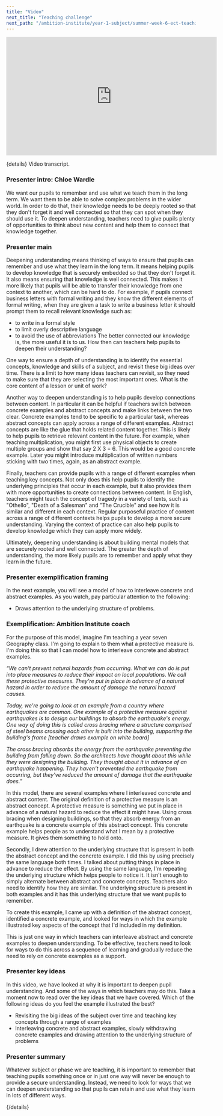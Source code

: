 ```yaml
---
title: "Video"
next_title: "Teaching challenge"
next_path: "/ambition-institute/year-1-subject/summer-week-6-ect-teaching-challenge"
---
```


<iframe width="560" height="315" src="https://www.youtube.com/embed/yNjn83sX4uM" title="YouTube video player" frameborder="0" allow="accelerometer; autoplay; clipboard-write; encrypted-media; gyroscope; picture-in-picture; web-share" allowfullscreen></iframe>


{details}
Video transcript.



### Presenter intro: Chloe Wardle
We want our pupils to remember and use what we teach them in the long term. We want
them to be able to solve complex problems in the wider world. In order to do that,
their knowledge needs to be deeply rooted so that they don't forget it and well connected
so that they can spot when they should use it. To deepen understanding, teachers
need to give pupils plenty of opportunities to think about new content and help them
to connect that knowledge together.
### Presenter main
Deepening understanding means thinking of ways to ensure that pupils can remember
and use what they learn in the long term. It means helping pupils to develop knowledge
that is securely embedded so that they don't forget it. It also means ensuring that
knowledge is well connected. This makes it more likely that pupils will be able to
transfer their knowledge from one context to another, which can be hard to do. For
example, if pupils connect business letters with formal writing and they know the
different elements of formal writing, when they are given a task to write a business
letter it should prompt them to recall relevant knowledge such as:
- to write in a formal style
- to limit overly descriptive language
- to avoid the use of abbreviations
The better connected our knowledge is, the more useful it is to us. How then can
teachers help pupils to deepen their understanding?

One way to ensure a depth of understanding is to identify the essential concepts, knowledge and skills of a subject, and revisit these big ideas over time. There is a limit to how many ideas teachers can revisit, so they need to make sure that they are selecting the most important ones. What is the core content of a lesson or unit of work?

Another way to deepen understanding is to help pupils develop connections between content. In particular it can be helpful if teachers switch between concrete examples and abstract concepts and make links between the two clear. Concrete examples tend to be specific to a particular task, whereas abstract concepts can apply across a range of different examples. Abstract concepts are like the glue that holds related content together. This is likely to help pupils to retrieve relevant content in the future. For example, when teaching multiplication, you might first use physical objects to create multiple groups and show that say 2 X 3 = 6. This would be a good concrete example. Later you might introduce multiplication of written numbers sticking with two times, again, as an abstract example.

Finally, teachers can provide pupils with a range of different examples when teaching key concepts. Not only does this help pupils to identify the underlying principles that occur in each example, but it also provides them with more opportunities to create connections between content. In English, teachers might teach the concept of tragedy in a variety of texts, such as "Othello", "Death of a Salesman" and "The Crucible" and see how it is similar and different in each context. Regular purposeful practice of content across a range of different contexts helps pupils to develop a more secure understanding. Varying the context of practice can also help pupils to develop knowledge which they can apply more widely.

Ultimately, deepening understanding is about building mental models that are securely rooted and well connected. The greater the depth of understanding, the more likely pupils are to remember and apply what they learn in the future.

### Presenter exemplification framing
In the next example, you will see a model of how to interleave concrete and abstract
examples. As you watch, pay particular attention to the following:
- Draws attention to the underlying structure of problems.
### Exemplification: Ambition Institute coach
For the purpose of this model, imagine I'm teaching a year seven Geography
class. I'm going to explain to them what a protective measure is. I'm doing this
so that I can model how to interleave concrete and abstract examples.

_“We can't prevent natural hazards from occurring. What we can do is put into place measures to reduce their impact on local populations. We call these protective measures. They're put in place in advance of a natural hazard in order to reduce the amount of damage the natural hazard causes._

_Today, we're going to look at an example from a country where earthquakes are common. One example of a protective measure against earthquakes is to design our buildings to absorb the earthquake's energy. One way of doing this is called cross bracing where a structure comprised of steel beams crossing each other is built into the building, supporting the building's frame [teacher draws example on white board]_

_The cross bracing absorbs the energy from the earthquake preventing the building from falling down. So the architects have thought about this while they were designing the building. They thought about it in advance of an earthquake happening. They haven't prevented the earthquake from occurring, but they've reduced the amount of damage that the earthquake does.”_

In this model, there are several examples where I interleaved concrete and abstract content. The original definition of a protective measure is an abstract concept. A protective measure is something we put in place in advance of a natural hazard to reduce the effect it might have. Using cross bracing when designing buildings, so that they absorb energy from an earthquake is a concrete example of this abstract concept. This concrete example helps people as to understand what I mean by a protective measure. It gives them something to hold onto.

Secondly, I drew attention to the underlying structure that is present in both the abstract concept and the concrete example. I did this by using precisely the same language both times. I talked about putting things in place in advance to reduce the effect. By using the same language, I'm repeating the underlying structure which helps people to notice it. It isn't enough to simply alternate between abstract and concrete concepts. Teachers also need to identify how they are similar. The underlying structure is present in both examples and it has this underlying structure that we want pupils to remember.

To create this example, I came up with a definition of the abstract concept, identified a concrete example, and looked for ways in which the example illustrated key aspects of the concept that I'd included in my definition.

This is just one way in which teachers can interleave abstract and concrete examples to deepen understanding. To be effective, teachers need to look for ways to do this across a sequence of learning and gradually reduce the need to rely on concrete examples as a support.

### Presenter key ideas
In this video, we have looked at why it is important to deepen pupil understanding.
And some of the ways in which teachers may do this. Take a moment now to read over
the key ideas that we have covered. Which of the following ideas do you feel the
example illustrated the best?
- Revisiting the big ideas of the subject over time and teaching key concepts through a range of examples 
- Interleaving concrete and abstract examples, slowly withdrawing concrete examples and drawing attention to the underlying structure of problems
### Presenter summary
Whatever subject or phase we are teaching, it is important to remember that
teaching pupils something once or in just one way will never be enough to
provide a secure understanding. Instead, we need to look for ways that we can
deepen understanding so that pupils can retain and use what they learn in lots
of different ways.



{/details}


